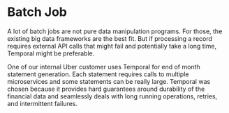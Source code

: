 # Batch Job

A lot of batch jobs are not pure data manipulation programs. For those, the existing big data frameworks are the best fit.
But if processing a record requires external API calls that might fail and potentially take a long time, Temporal might be preferable.

One of our internal Uber customer uses Temporal for end of month statement generation. Each statement requires calls to multiple
microservices and some statements can be really large. Temporal was chosen because it provides hard guarantees around durability of the financial data and seamlessly deals with long running operations, retries, and intermittent failures.

